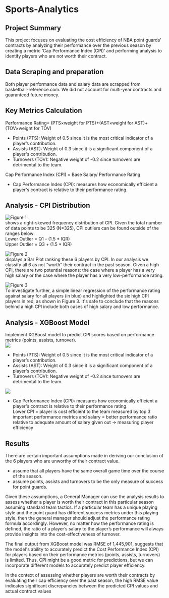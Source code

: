 # Sports-Analytics 

## Project Summary
This project focuses on evaluating the cost efficiency of NBA point guards' contracts by analyzing their performance over the previous season by creating a metric ‘Cap Performance Index (CPI)’ and performing analysis to identify players who are not worth their contract.  

## Data Scraping and preparation 
Both player performance data and salary data are scrapped from basketball-reference.com. We did not account for multi-year contracts and guaranteed future money.

## Key Metrics Calculation
Performance Rating= (PTS×weight for PTS)+(AST×weight for AST)+(TOV×weight for TOV) <br/>
- Points (PTS): Weight of 0.5 since it is the most critical indicator of a player’s contribution. <br/>
- Assists (AST): Weight of 0.3 since it is a significant component of a player's contribution. <br/>
- Turnovers (TOV): Negative weight of -0.2 since turnovers are detrimental to the team. <br/>

Cap Performance Index (CPI) = Base Salary/ Performance Rating <br/>
- Cap Performance Index (CPI): measures how economically efficient a player's contract is relative to their performance rating. <br/>

## Analysis - CPI Distribution
![Figure 1](https://github.com/dakyungsilvialee/Sports-Analytics/assets/105321151/c45db46f-80f0-4aac-8714-57b55fdd4f78) <br/>
shows a right-skewed frequency distribution of CPI. Given the total number of data points to be 325 (N=325), CPI outliers can be found outside of the ranges below: <br/>
Lower Outlier = Q1 - (1.5 * IQR) <br/>
Upper Outlier = Q3 + (1.5 * IQR) <br/>

![Figure 2](https://github.com/dakyungsilvialee/Sports-Analytics/assets/105321151/85da81ab-c551-4457-8f9e-4fcdc3cc21a6) <br/>
displays a Bar Plot ranking these 6 players by CPI. In our analysis we classify all 6 as not “worth” their contract in the past season.
Given a high CPI, there are two potential reasons: the case where a player has a very high salary or the case where the player has a very low-performance rating. 

![Figure 3](https://github.com/dakyungsilvialee/Sports-Analytics/assets/105321151/60f86d22-cc54-4401-98b1-694c142624cc) <br/>
To investigate further, a simple linear regression of the performance rating against salary for all players (in blue) and highlighted the six high CPI players in red, as shown in Figure 3. It's safe to conclude that the reasons behind a high CPI include both cases of high salary and low performance.

## Analysis - XGBoost Model 
Implement XGBoost model to predict CPI scores based on performance metrics (points, assists, turnover). <br/>
![](https://github.com/dakyungsilvialee/Sports-Analytics/assets/105321151/76ffa6ba-3398-4fa6-9c62-0874204c83b9) <br/>
- Points (PTS): Weight of 0.5 since it is the most critical indicator of a player’s contribution.		<br/>
- Assists (AST): Weight of 0.3 since it is a significant component of a player's contribution. <br/>
- Turnovers (TOV): Negative weight of -0.2 since turnovers are detrimental to the team. <br/>

![](https://github.com/dakyungsilvialee/Sports-Analytics/assets/105321151/cfa2ee0e-6850-4b84-9164-d26d32fa13d7) <br/>
- Cap Performance Index (CPI): measures how economically efficient a player's contract is relative to their performance rating. <br/>
Lower CPI = player is cost efficient to the team measured by top 3 important performance metrics and salary = better performance ratio relative to adequate amount of salary given out → measuring player efficiency <br/>



## Results
There are certain important assumptions made in deriving our conclusion of the 6 players who are unworthy of their contract value. <br/>

- assume that all players have the same overall game time over the course of the season. <br/>
- assume points, assists and turnovers to be the only measure of success for point guards. <br/>
 
Given these assumptions, a General Manager can use the analysis results to assess whether a player is worth their contract in this particular season assuming standard team tactics. If a particular team has a unique playing style and the point guard has different success metrics under this playing style, then the general manager should adjust the performance rating formula accordingly. However, no matter how the performance rating is defined, the ratio of a player’s salary to the player’s performance will always provide insights into the cost-effectiveness of turnover.

The final output from XGBoost model was RMSE of 1,445,901, suggests that the model's ability to accurately predict the Cost Performance Index (CPI) for players based on their performance metrics (points, assists, turnovers) is limited. Thus, CPI might be a good metric for predictions, but we can incorporate different models to accurately predict player efficiency.

In the context of assessing whether players are worth their contracts by evaluating their cap efficiency over the past season, the high RMSE value indicates significant discrepancies between the predicted CPI values and actual contract values
